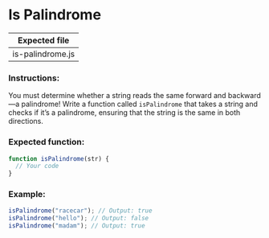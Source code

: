 # Is Palindrome

| Expected file    |
| ---------------- |
| is-palindrome.js |

### Instructions:

You must determine whether a string reads the same forward and backward—a palindrome! Write a function called `isPalindrome` that takes a string and checks if it’s a palindrome, ensuring that the string is the same in both directions.

### Expected function:

```js
function isPalindrome(str) {
  // Your code
}
```

### Example:

```js
isPalindrome("racecar"); // Output: true
isPalindrome("hello"); // Output: false
isPalindrome("madam"); // Output: true
```

